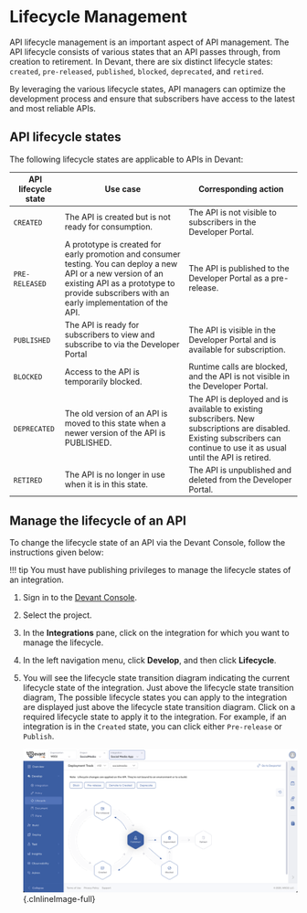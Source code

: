 # Lifecycle Management

API lifecycle management is an important aspect of API management. The API lifecycle consists of various states that an API passes through, from creation to retirement. In Devant, there are six distinct lifecycle states: `created`, `pre-released`, `published`, `blocked`, `deprecated`, and `retired`.

By leveraging the various lifecycle states, API managers can optimize the development process and ensure that subscribers have access to the latest and most reliable APIs.

## API lifecycle states

The following lifecycle states are applicable to APIs in Devant:

| **API lifecycle state** | **Use case** | **Corresponding action** |
|-----------------------|------------|-----------|
| `CREATED` | The API is created but is not ready for consumption.| The API is not visible to subscribers in the Developer Portal.|
| `PRE-RELEASED` | A prototype is created for early promotion and consumer testing. You can deploy a new API or a new version of an existing API as a prototype to provide subscribers with an early implementation of the API.|The API is published to the Developer Portal as a pre-release.|
| `PUBLISHED` | The API is ready for subscribers to view and subscribe to via the Developer Portal| The API is visible in the Developer Portal and is available for subscription.|
| `BLOCKED` | Access to the API is temporarily blocked.| Runtime calls are blocked, and the API is not visible in the Developer Portal.|
| `DEPRECATED` | The old version of an API is moved to this state when a newer version of the API is PUBLISHED.| The API is deployed and is available to existing subscribers. New subscriptions are disabled. Existing subscribers can continue to use it as usual until the API is retired.|
| `RETIRED` | The API is no longer in use when it is in this state.| The API is unpublished and deleted from the Developer Portal.|

## Manage the lifecycle of an API

To change the lifecycle state of an API via the Devant Console, follow the instructions given below:

!!! tip
     You must have publishing privileges to manage the lifecycle states of an integration.

1. Sign in to the [Devant Console](https://console.devant.dev/).
2. Select the project.
3. In the **Integrations** pane, click on the integration for which you want to manage the lifecycle.
4. In the left navigation menu, click **Develop**, and then click **Lifecycle**.
5. You will see the lifecycle state transition diagram indicating the current lifecycle state of the integration. Just above the lifecycle state transition diagram, The possible lifecycle states you can apply to the integration are displayed just above the lifecycle state transition diagram. Click on a required lifecycle state to apply it to the integration. For example, if an integration is in the `Created` state, you can click either `Pre-release` or `Publish`.

   ![Lifecycle Management](../assets/img/api-management/lifecycle-management.png){.cInlineImage-full}
